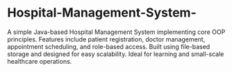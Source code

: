 # Hospital-Management-System-
A simple Java-based Hospital Management System implementing core OOP principles. Features include patient registration, doctor management, appointment scheduling, and role-based access. Built using file-based storage and designed for easy scalability. Ideal for learning and small-scale healthcare operations.
